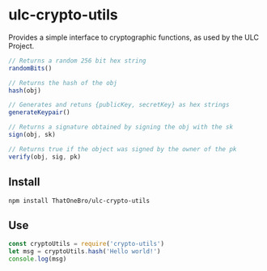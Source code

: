 # ulc-crypto-utils

Provides a simple interface to cryptographic functions, as used by the ULC Project.

```JavaScript
// Returns a random 256 bit hex string
randomBits()

// Returns the hash of the obj
hash(obj)

// Generates and retuns {publicKey, secretKey} as hex strings
generateKeypair()

// Returns a signature obtained by signing the obj with the sk
sign(obj, sk)

// Returns true if the object was signed by the owner of the pk
verify(obj, sig, pk)
```

## Install

`npm install ThatOneBro/ulc-crypto-utils`

## Use

```JavaScript
const cryptoUtils = require('crypto-utils')
let msg = cryptoUtils.hash('Hello world!')
console.log(msg)
```
